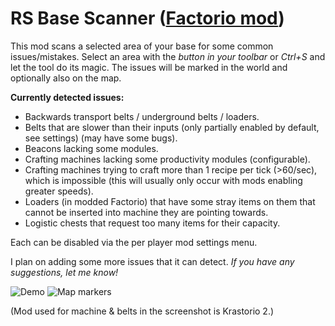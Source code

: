 # RS Base Scanner ([Factorio mod](https://mods.factorio.com/mod/rs-base-scanner))

This mod scans a selected area of your base for some common issues/mistakes. Select an area with the *button in your toolbar* or *Ctrl+S* and let the tool do its magic. The issues will be marked in the world and optionally also on the map.

**Currently detected issues:**

- Backwards transport belts / underground belts / loaders.
- Belts that are slower than their inputs (only partially enabled by default, see settings) (may have some bugs).
- Beacons lacking some modules.
- Crafting machines lacking some productivity modules (configurable).
- Crafting machines trying to craft more than 1 recipe per tick (>60/sec), which is impossible (this will usually only occur with mods enabling greater speeds).
- Loaders (in modded Factorio) that have some stray items on them that cannot be inserted into machine they are pointing towards.
- Logistic chests that request too many items for their capacity.

Each can be disabled via the per player mod settings menu.

I plan on adding some more issues that it can detect. *If you have any suggestions, let me know!*

![Demo](https://assets-mod.factorio.com/assets/6554d7591a30166ba58421483a20d45cb6faccc9.png)
![Map markers](https://assets-mod.factorio.com/assets/a52eb0b17450aff8666697fc0cc8b0e9d4b03b0a.png)

(Mod used for machine & belts in the screenshot is Krastorio 2.)
